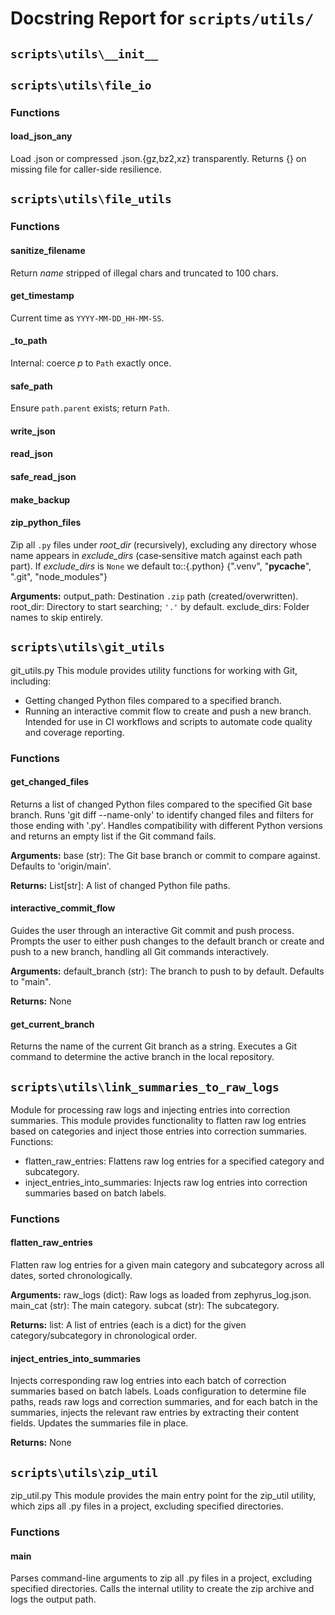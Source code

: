 # Docstring Report for `scripts/utils/`


## `scripts\utils\__init__`


## `scripts\utils\file_io`


### Functions

#### load_json_any

Load .json or compressed .json.{gz,bz2,xz} transparently.
Returns {} on missing file for caller-side resilience.

## `scripts\utils\file_utils`


### Functions

#### sanitize_filename

Return *name* stripped of illegal chars and truncated to 100 chars.

#### get_timestamp

Current time as ``YYYY‑MM‑DD_HH‑MM‑SS``.

#### _to_path

Internal: coerce *p* to ``Path`` exactly once.

#### safe_path

Ensure ``path.parent`` exists; return ``Path``.

#### write_json

#### read_json

#### safe_read_json

#### make_backup

#### zip_python_files

Zip all ``.py`` files under *root_dir* (recursively), excluding any directory whose
name appears in *exclude_dirs* (case‑sensitive match against each path part).
If *exclude_dirs* is ``None`` we default to::{.python}
{".venv", "__pycache__", ".git", "node_modules"}

**Arguments:**
output_path: Destination ``.zip`` path (created/overwritten).
root_dir:    Directory to start searching; ``'.'`` by default.
exclude_dirs: Folder names to skip entirely.

## `scripts\utils\git_utils`


git_utils.py
This module provides utility functions for working with Git, including:
- Getting changed Python files compared to a specified branch.
- Running an interactive commit flow to create and push a new branch.
Intended for use in CI workflows and scripts to automate code quality and coverage reporting.


### Functions

#### get_changed_files

Returns a list of changed Python files compared to the specified Git base branch.
Runs 'git diff --name-only' to identify changed files and filters for those ending with '.py'.
Handles compatibility with different Python versions and returns an empty list if the Git command fails.

**Arguments:**
base (str): The Git base branch or commit to compare against. Defaults to 'origin/main'.

**Returns:**
List[str]: A list of changed Python file paths.

#### interactive_commit_flow

Guides the user through an interactive Git commit and push process.
Prompts the user to either push changes to the default branch or create and push to a new branch, handling all Git commands interactively.

**Arguments:**
default_branch (str): The branch to push to by default. Defaults to "main".

**Returns:**
None

#### get_current_branch

Returns the name of the current Git branch as a string.
Executes a Git command to determine the active branch in the local repository.

## `scripts\utils\link_summaries_to_raw_logs`


Module for processing raw logs and injecting entries into correction summaries.
This module provides functionality to flatten raw log entries based on categories and inject those entries into correction summaries.
Functions:
- flatten_raw_entries: Flattens raw log entries for a specified category and subcategory.
- inject_entries_into_summaries: Injects raw log entries into correction summaries based on batch labels.


### Functions

#### flatten_raw_entries

Flatten raw log entries for a given main category and subcategory across all dates,
sorted chronologically.

**Arguments:**
raw_logs (dict): Raw logs as loaded from zephyrus_log.json.
main_cat (str): The main category.
subcat (str): The subcategory.

**Returns:**
list: A list of entries (each is a dict) for the given category/subcategory in chronological order.

#### inject_entries_into_summaries

Injects corresponding raw log entries into each batch of correction summaries based on batch labels.
Loads configuration to determine file paths, reads raw logs and correction summaries, and for each batch in the summaries,
injects the relevant raw entries by extracting their content fields. Updates the summaries file in place.

**Returns:**
None

## `scripts\utils\zip_util`


zip_util.py
This module provides the main entry point for the zip_util utility,
which zips all .py files in a project, excluding specified directories.


### Functions

#### main

Parses command-line arguments to zip all .py files in a project, excluding specified directories.
Calls the internal utility to create the zip archive and logs the output path.